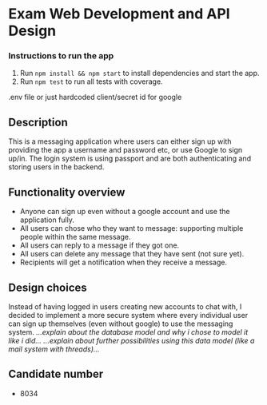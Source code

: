 # Exam Web Development and API Design

### Instructions to run the app
1. Run `npm install && npm start` to install dependencies and start the app.
2. Run `npm test` to run all tests with coverage.

.env file or just hardcoded client/secret id for google

## Description
This is a messaging application where users can either sign up with providing the app a username and password etc, or use Google to sign up/in.
The login system is using passport and are both authenticating and storing users in the backend.
## Functionality overview
* Anyone can sign up even without a google account and use the application fully.
* All users can chose who they want to message: supporting multiple people within the same message.
* All users can reply to a message if they got one.
* All users can delete any message that they have sent (not sure yet).
* Recipients will get a notification when they receive a message.
## Design choices
Instead of having logged in users creating new accounts to chat with, I decided to implement a more secure system where every individual user can sign up themselves (even without google) to use the messaging system.
*...explain about the database model and why i chose to model it like i did...*
*...explain about further possibilities using this data model (like a mail system with threads)...*

## Candidate number
* 8034